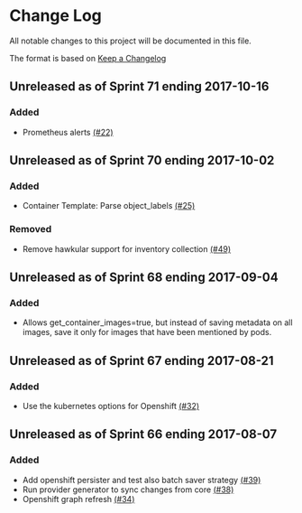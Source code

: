 # Change Log

All notable changes to this project will be documented in this file.

The format is based on [Keep a Changelog](http://keepachangelog.com/en/1.0.0/)


## Unreleased as of Sprint 71 ending 2017-10-16

### Added
- Prometheus alerts [(#22)](https://github.com/ManageIQ/manageiq-providers-openshift/pull/22)

## Unreleased as of Sprint 70 ending 2017-10-02

### Added
- Container Template: Parse object_labels [(#25)](https://github.com/ManageIQ/manageiq-providers-openshift/pull/25)

### Removed
- Remove hawkular support for inventory collection [(#49)](https://github.com/ManageIQ/manageiq-providers-openshift/pull/49)

## Unreleased as of Sprint 68 ending 2017-09-04

### Added
- Allows get_container_images=true, but instead of saving metadata on all images, save it only for images that have been mentioned by pods.

## Unreleased as of Sprint 67 ending 2017-08-21

### Added
- Use the kubernetes options for Openshift [(#32)](https://github.com/ManageIQ/manageiq-providers-openshift/pull/32)

## Unreleased as of Sprint 66 ending 2017-08-07

### Added
- Add openshift persister and test also batch saver strategy [(#39)](https://github.com/ManageIQ/manageiq-providers-openshift/pull/39)
- Run provider generator to sync changes from core [(#38)](https://github.com/ManageIQ/manageiq-providers-openshift/pull/38)
- Openshift graph refresh [(#34)](https://github.com/ManageIQ/manageiq-providers-openshift/pull/34)
